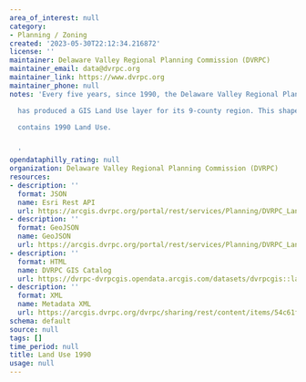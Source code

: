 ```yaml
---
area_of_interest: null
category:
- Planning / Zoning
created: '2023-05-30T22:12:34.216872'
license: ''
maintainer: Delaware Valley Regional Planning Commission (DVRPC)
maintainer_email: data@dvrpc.org
maintainer_link: https://www.dvrpc.org
maintainer_phone: null
notes: 'Every five years, since 1990, the Delaware Valley Regional Planning Commission

  has produced a GIS Land Use layer for its 9-county region. This shapefile

  contains 1990 Land Use.


  '
opendataphilly_rating: null
organization: Delaware Valley Regional Planning Commission (DVRPC)
resources:
- description: ''
  format: JSON
  name: Esri Rest API
  url: https://arcgis.dvrpc.org/portal/rest/services/Planning/DVRPC_LandUse_1990/FeatureServer/0
- description: ''
  format: GeoJSON
  name: GeoJSON
  url: https://arcgis.dvrpc.org/portal/rest/services/Planning/DVRPC_LandUse_1990/FeatureServer/0/query?where=1=1&outsr=4326&outfields=*&f=geojson
- description: ''
  format: HTML
  name: DVRPC GIS Catalog
  url: https://dvrpc-dvrpcgis.opendata.arcgis.com/datasets/dvrpcgis::land-use-1990
- description: ''
  format: XML
  name: Metadata XML
  url: https://arcgis.dvrpc.org/dvrpc/sharing/rest/content/items/54c61f24c3724e85a88a83819a423213/info/metadata/metadata.xml?format=default
schema: default
source: null
tags: []
time_period: null
title: Land Use 1990
usage: null
---
```

